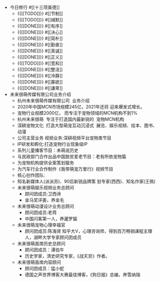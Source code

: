 - 今日修行 #[[十三项美德]]
    - {{[[TODO]]}} #[[节制]] 
    - {{[[TODO]]}} #[[缄默]] 
    - {{[[DONE]]}} #[[有序]] 
    - {{[[DONE]]}} #[[决心]] 
    - {{[[DONE]]}} #[[简朴]] 
    - {{[[DONE]]}} #[[勤奋]] 
    - {{[[DONE]]}} #[[真诚]] 
    - {{[[DONE]]}} #[[正义]] 
    - {{[[TODO]]}} #[[宽和]] 
    - {{[[DONE]]}} #[[整洁]] 
    - {{[[DONE]]}} #[[冷静]] 
    - {{[[DONE]]}} #[[寡欲]] 
    - {{[[DONE]]}} #[[谦卑]] 
- 未来很萌传媒有限公司业务介绍
    - 杭州未来很萌传媒有限公司 
业务介绍
    - 2020年中国MCN市场规模245亿，2021年还将
迎来爆发式增⻓。
    - 宠物行业规模2000亿，
而专注于宠物领域的MCN机构不到1%
    - 杭州未来很萌 
专注于打造国内最新锐的 
宠物MCN机构
    - 深耕宠物文化 
打造大型萌宠互动沉浸式 
展览、娱乐视频、绘本、图书、动漫
    - 公司主营业务
视频业务:深耕视频平台宠物类节目
    - IP研发和孵化:打造宠物行业现象级IP
    - 系列儿童播客节目：未萌说历史
    - 与民政部门合作出品中国脱贫爱老节目：老有所依宠物篇
    - 为宠物机构提供全案策划服务
    - 为汽车行业合作制作《我带萌宠万里行》视频节目
    - 核心创作团队:
    - 知名新媒体人(派派苏)、90后新锐品牌策
划专家(⻄⻄)、知名作家(王佩)
    - 未来很萌娱乐视频业务总顾问
        - 顾问团成员:卫⻄谛
        - 金⻢奖评委，养金毛
    - 未来很萌动漫设计业务总顾问
        - 顾问团成员:老蒋
        - 中国闪客第一人，养暹罗猫
    - 未来很萌宠物心理幸福官
        - 顾问团成员:陈海贤
知乎大V，心理咨询师，得到百万畅销课程主理人，湖畔大学专家顾问团成员
    - 未来很萌首席历史总顾问
        - 顾问团成员：谭伯牛
        - 历史学家，清史研究专家，《战天京》作者。
    - 未来很萌首席内容顾问
        - 顾问团成员：猛小蛇
        - 德国之声世界博客大赛最佳博客，《狗日报》总编，养雪纳瑞
